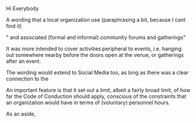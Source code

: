 Hi Everybody

A wording that a local organization use (paraphrasing a bit, because I cant find it)

 " and associated (formal and informal) community forums and gatherings"

It was more intended to cover activities peripheral to events, i.e. hanging out somewhere nearby before the doors open at the venue, or gatherings after an event.

The wording would extend to Social Media too, as long as there was a clear connection to the

An important feature is that it set out a limit, albeit a fairly broad limit, of how far the Code of Conduction should apply, conscious of the constraints that an organization would have in terms of (voluntary) personnel hours.

As an aside,

